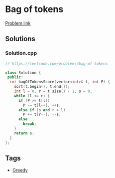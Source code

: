 # Bag of tokens

[Problem link](https://leetcode.com/problems/bag-of-tokens)

## Solutions


### Solution.cpp
```cpp
// https://leetcode.com/problems/bag-of-tokens

class Solution {
 public:
  int bagOfTokensScore(vector<int>& t, int P) {
    sort(t.begin(), t.end());
    int l = 0, r = t.size() - 1, s = 0;
    while (l <= r) {
      if (P >= t[l])
        P -= t[l++], ++s;
      else if (s and r > l)
        P += t[r--], --s;
      else
        break;
    }
    return s;
  }
};
```
## Tags

* [Greedy](/Collections/greedy.md#greedy)
